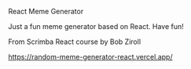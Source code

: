 React Meme Generator

Just a fun meme generator based on React. Have fun!

From Scrimba React course by Bob Ziroll

https://random-meme-generator-react.vercel.app/
